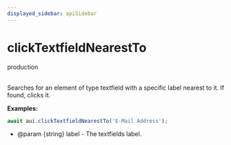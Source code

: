 ```yaml
---
displayed_sidebar: apiSidebar
---
```

# clickTextfieldNearestTo
<span class="theme-doc-version-badge badge badge--secondary">production</span><br/><br/>

Searches for an element of type textfield with a specific label nearest to it. If found, clicks it.

**Examples:** 
```typescript
await aui.clickTextfieldNearestTo('E-Mail Address');
```

   * @param \{string} label - The textfields label.
